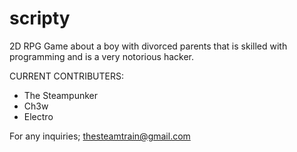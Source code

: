 # scripty
2D RPG Game about a boy with divorced parents that is skilled with programming and is a very notorious hacker.

CURRENT CONTRIBUTERS:
  - The Steampunker
  - Ch3w
  - Electro
                                                                                                                                            
                                                                                                                                            
For any inquiries;
thesteamtrain@gmail.com
